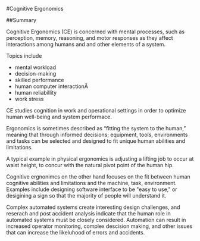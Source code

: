 #Cognitive Ergonomics

##Summary

Cognitive Ergonomics (CE) is concerned with mental processes, such as perception, memory, reasoning, and motor responses as they affect interactions among humans and and other elements of a system.

Topics include
* mental workload
* decision-making
* skilled performance
* human computer interactionÂ
* human reliabillity
* work stress

CE studies cognition in work and operational settings in order to optimize human well-being and system performace.

Ergonomics is sometimes described as “fitting the system to the human,” meaning that through informed decisions; equipment, tools, environments and tasks can be selected and designed to fit unique human abilities and limitations.

A typical example in physical ergonomics is adjusting a lifting job to occur at waist height, to concur with the natural pivot point of the human hip.

Cognitive ergnonimcs on the other hand focuses on the fit between human cognitive abilities and limitations and the machine, task, environment. Examples include designing software interface to be "easy to use," or desigining a sign so that the majority of people will understand it.

Complex automated systems create interesting design challenges, and reserach and post accident analysis indicate that the human role in automated systems must be closely considered. Automation can result in increased operator monitoring, complex descision making, and other issues that can increase the likeluhood of errors and accidents.
